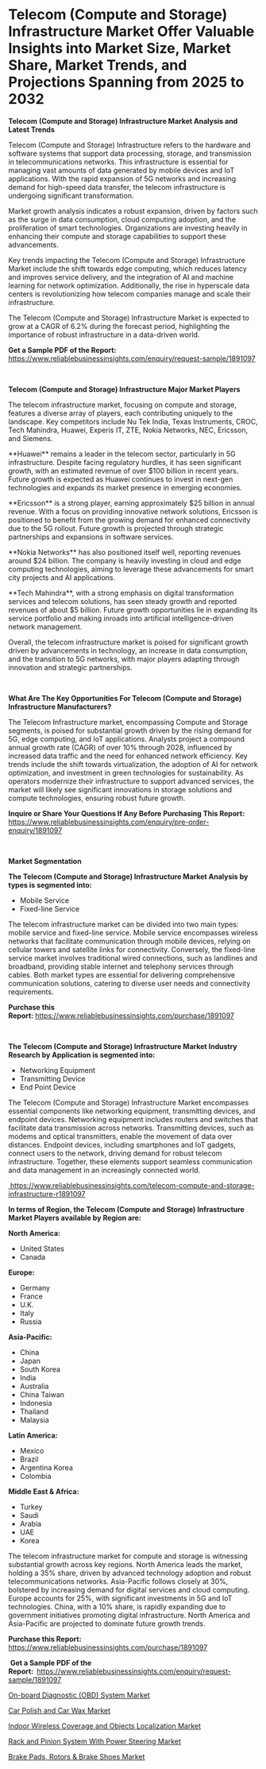 <p><h1>Telecom (Compute and Storage) Infrastructure Market Offer Valuable Insights into Market Size, Market Share, Market Trends, and Projections Spanning from 2025 to 2032</h1></p><p><strong>Telecom (Compute and Storage) Infrastructure Market Analysis and Latest Trends</strong></p>
<p><p>Telecom (Compute and Storage) Infrastructure refers to the hardware and software systems that support data processing, storage, and transmission in telecommunications networks. This infrastructure is essential for managing vast amounts of data generated by mobile devices and IoT applications. With the rapid expansion of 5G networks and increasing demand for high-speed data transfer, the telecom infrastructure is undergoing significant transformation.</p><p>Market growth analysis indicates a robust expansion, driven by factors such as the surge in data consumption, cloud computing adoption, and the proliferation of smart technologies. Organizations are investing heavily in enhancing their compute and storage capabilities to support these advancements. </p><p>Key trends impacting the Telecom (Compute and Storage) Infrastructure Market include the shift towards edge computing, which reduces latency and improves service delivery, and the integration of AI and machine learning for network optimization. Additionally, the rise in hyperscale data centers is revolutionizing how telecom companies manage and scale their infrastructure. </p><p>The Telecom (Compute and Storage) Infrastructure Market is expected to grow at a CAGR of 6.2% during the forecast period, highlighting the importance of robust infrastructure in a data-driven world.</p></p>
<p><strong>Get a Sample PDF of the Report:&nbsp;</strong> <a href="https://www.reliablebusinessinsights.com/enquiry/request-sample/1891097?utm_campaign=1138&utm_medium=2&utm_source=Github&utm_content=ia&utm_term=28032025&utm_id=telecom-compute-and-storage-infrastructure">https://www.reliablebusinessinsights.com/enquiry/request-sample/1891097</a></p>
<p>&nbsp;</p>
<p><strong>Telecom (Compute and Storage) Infrastructure Major Market Players</strong></p>
<p><p>The telecom infrastructure market, focusing on compute and storage, features a diverse array of players, each contributing uniquely to the landscape. Key competitors include Nu Tek India, Texas Instruments, CROC, Tech Mahindra, Huawei, Experis IT, ZTE, Nokia Networks, NEC, Ericsson, and Siemens.</p><p>**Huawei** remains a leader in the telecom sector, particularly in 5G infrastructure. Despite facing regulatory hurdles, it has seen significant growth, with an estimated revenue of over $100 billion in recent years. Future growth is expected as Huawei continues to invest in next-gen technologies and expands its market presence in emerging economies.</p><p>**Ericsson** is a strong player, earning approximately $25 billion in annual revenue. With a focus on providing innovative network solutions, Ericsson is positioned to benefit from the growing demand for enhanced connectivity due to the 5G rollout. Future growth is projected through strategic partnerships and expansions in software services.</p><p>**Nokia Networks** has also positioned itself well, reporting revenues around $24 billion. The company is heavily investing in cloud and edge computing technologies, aiming to leverage these advancements for smart city projects and AI applications.</p><p>**Tech Mahindra**, with a strong emphasis on digital transformation services and telecom solutions, has seen steady growth and reported revenues of about $5 billion. Future growth opportunities lie in expanding its service portfolio and making inroads into artificial intelligence-driven network management.</p><p>Overall, the telecom infrastructure market is poised for significant growth driven by advancements in technology, an increase in data consumption, and the transition to 5G networks, with major players adapting through innovation and strategic partnerships.</p></p>
<p>&nbsp;</p>
<p><strong>What Are The Key Opportunities For Telecom (Compute and Storage) Infrastructure Manufacturers?</strong></p>
<p><p>The Telecom Infrastructure market, encompassing Compute and Storage segments, is poised for substantial growth driven by the rising demand for 5G, edge computing, and IoT applications. Analysts project a compound annual growth rate (CAGR) of over 10% through 2028, influenced by increased data traffic and the need for enhanced network efficiency. Key trends include the shift towards virtualization, the adoption of AI for network optimization, and investment in green technologies for sustainability. As operators modernize their infrastructure to support advanced services, the market will likely see significant innovations in storage solutions and compute technologies, ensuring robust future growth.</p></p>
<p><strong>Inquire or Share Your Questions If Any Before Purchasing This Report:</strong> <a href="https://www.reliablebusinessinsights.com/enquiry/pre-order-enquiry/1891097?utm_campaign=1138&utm_medium=2&utm_source=Github&utm_content=ia&utm_term=28032025&utm_id=telecom-compute-and-storage-infrastructure">https://www.reliablebusinessinsights.com/enquiry/pre-order-enquiry/1891097</a></p>
<p>&nbsp;</p>
<p><strong>Market Segmentation</strong></p>
<p><strong>The Telecom (Compute and Storage) Infrastructure Market Analysis by types is segmented into:</strong></p>
<p><ul><li>Mobile Service</li><li>Fixed-line Service</li></ul></p>
<p><p>The telecom infrastructure market can be divided into two main types: mobile service and fixed-line service. Mobile service encompasses wireless networks that facilitate communication through mobile devices, relying on cellular towers and satellite links for connectivity. Conversely, the fixed-line service market involves traditional wired connections, such as landlines and broadband, providing stable internet and telephony services through cables. Both market types are essential for delivering comprehensive communication solutions, catering to diverse user needs and connectivity requirements.</p></p>
<p><strong>Purchase this Report:&nbsp;</strong><a href="https://www.reliablebusinessinsights.com/purchase/1891097?utm_campaign=1138&utm_medium=2&utm_source=Github&utm_content=ia&utm_term=28032025&utm_id=telecom-compute-and-storage-infrastructure">https://www.reliablebusinessinsights.com/purchase/1891097</a></p>
<p>&nbsp;</p>
<p><strong>The Telecom (Compute and Storage) Infrastructure Market Industry Research by Application is segmented into:</strong></p>
<p><ul><li>Networking Equipment</li><li>Transmitting Device</li><li>End Point Device</li></ul></p>
<p><p>The Telecom (Compute and Storage) Infrastructure Market encompasses essential components like networking equipment, transmitting devices, and endpoint devices. Networking equipment includes routers and switches that facilitate data transmission across networks. Transmitting devices, such as modems and optical transmitters, enable the movement of data over distances. Endpoint devices, including smartphones and IoT gadgets, connect users to the network, driving demand for robust telecom infrastructure. Together, these elements support seamless communication and data management in an increasingly connected world.</p></p>
<p><a href="https://www.reliablebusinessinsights.com/telecom-compute-and-storage-infrastructure-r1891097?utm_campaign=1138&utm_medium=2&utm_source=Github&utm_content=ia&utm_term=28032025&utm_id=telecom-compute-and-storage-infrastructure">&nbsp;https://www.reliablebusinessinsights.com/telecom-compute-and-storage-infrastructure-r1891097</a></p>
<p><strong>In terms of Region, the Telecom (Compute and Storage) Infrastructure Market Players available by Region are:</strong></p>
<p>
    <p> <strong> North America: </strong>
        <ul>
            <li>United States</li>
            <li>Canada</li>
        </ul>
        </p> 
    <p> <strong> Europe: </strong>
        <ul>
            <li>Germany</li>
            <li>France</li>
            <li>U.K.</li>
            <li>Italy</li>
            <li>Russia</li>
        </ul>
        </p> 
    <p> <strong> Asia-Pacific: </strong>
        <ul>
            <li>China</li>
            <li>Japan</li>
            <li>South Korea</li>
            <li>India</li>
            <li>Australia</li>
            <li>China Taiwan</li>
            <li>Indonesia</li>
            <li>Thailand</li>
            <li>Malaysia</li>
        </ul>
        </p> 
    <p> <strong> Latin America: </strong>
        <ul>
            <li>Mexico</li>
            <li>Brazil</li>
            <li>Argentina Korea</li>
            <li>Colombia</li>
        </ul>
        </p> 
    <p> <strong> Middle East & Africa: </strong>
        <ul>
            <li>Turkey</li>
            <li>Saudi</li>
            <li>Arabia</li>
            <li>UAE</li>
            <li>Korea</li>
        </ul>
    </p>
    </p>
<p><p>The telecom infrastructure market for compute and storage is witnessing substantial growth across key regions. North America leads the market, holding a 35% share, driven by advanced technology adoption and robust telecommunications networks. Asia-Pacific follows closely at 30%, bolstered by increasing demand for digital services and cloud computing. Europe accounts for 25%, with significant investments in 5G and IoT technologies. China, with a 10% share, is rapidly expanding due to government initiatives promoting digital infrastructure. North America and Asia-Pacific are projected to dominate future growth trends.</p></p>
<p><strong>Purchase this Report: </strong><a href="https://www.reliablebusinessinsights.com/purchase/1891097?utm_campaign=1138&utm_medium=2&utm_source=Github&utm_content=ia&utm_term=28032025&utm_id=telecom-compute-and-storage-infrastructure">https://www.reliablebusinessinsights.com/purchase/1891097</a></p>
<p>&nbsp;<strong>Get a Sample PDF of the Report:&nbsp;&nbsp;</strong><a href="https://www.reliablebusinessinsights.com/enquiry/request-sample/1891097?utm_campaign=1138&utm_medium=2&utm_source=Github&utm_content=ia&utm_term=28032025&utm_id=telecom-compute-and-storage-infrastructure">https://www.reliablebusinessinsights.com/enquiry/request-sample/1891097</a></p>
<p><strong></strong></p>
<p><p><a href="https://github.com/totrisammir/Market-Research-Report-List-1/blob/main/on-board-diagnostic-obd-system-market.md?utm_campaign=1138&utm_medium=2&utm_source=Github&utm_content=ia&utm_term=28032025&utm_id=telecom-compute-and-storage-infrastructure">On-board Diagnostic (OBD) System Market</a></p><p><a href="https://github.com/guyerkanakwu/Market-Research-Report-List-1/blob/main/car-polish-and-car-wax-market.md?utm_campaign=1138&utm_medium=2&utm_source=Github&utm_content=ia&utm_term=28032025&utm_id=telecom-compute-and-storage-infrastructure">Car Polish and Car Wax Market</a></p><p><a href="https://github.com/latilsmickl8/Market-Research-Report-List-1/blob/main/indoor-wireless-coverage-and-objects-localization-market.md?utm_campaign=1138&utm_medium=2&utm_source=Github&utm_content=ia&utm_term=28032025&utm_id=telecom-compute-and-storage-infrastructure">Indoor Wireless Coverage and Objects Localization Market</a></p><p><a href="https://github.com/tandepinho3p/Market-Research-Report-List-1/blob/main/rack-and-pinion-system-with-power-steering-market.md?utm_campaign=1138&utm_medium=2&utm_source=Github&utm_content=ia&utm_term=28032025&utm_id=telecom-compute-and-storage-infrastructure">Rack and Pinion System With Power Steering Market</a></p><p><a href="https://github.com/bhuraoutenc8/Market-Research-Report-List-1/blob/main/brake-pads-rotors-brake-shoes-market.md?utm_campaign=1138&utm_medium=2&utm_source=Github&utm_content=ia&utm_term=28032025&utm_id=telecom-compute-and-storage-infrastructure">Brake Pads, Rotors & Brake Shoes Market</a></p></p>